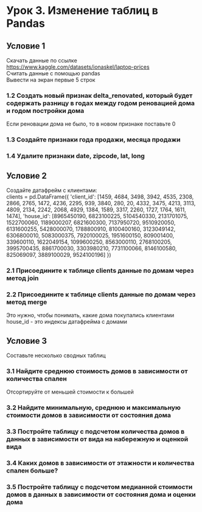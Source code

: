 # Урок 3. Изменение таблиц в Pandas

## Условие 1
Скачать данные по ссылке https://www.kaggle.com/datasets/ionaskel/laptop-prices  
Считать данные с помощью pandas  
Вывести на экран первые 5 строк  
### 1.2 Создать новый признак delta_renovated, который будет содержать разницу в годах между годом реновацией дома и годом постройки дома
Если реновации дома не было, то в новом признаке поставьте 0  
### 1.3 Создайте признаки года продажи, месяца продажи
### 1.4 Удалите признаки date, zipcode, lat, long

## Условие 2
Создайте датафрейм с клиентами:  
clients = pd.DataFrame({
'client_id': [1459, 4684, 3498, 3942, 4535, 2308, 2866, 2765, 1472, 4236, 2295,
939, 3840, 280, 20, 4332, 3475, 4213, 3113, 4809, 2134, 2242,
2068, 4929, 1384, 1589, 3317, 2260, 1727, 1764, 1611, 1474],
'house_id': [8965450190, 6823100225, 5104540330, 2131701075, 1522700060,
1189000207, 6821600300, 7137950720, 9510920050, 6131600255,
5428000070, 1788800910, 8100400160, 3123049142, 6306800010,
5083000375, 7920100025, 1951600150, 809001400, 339600110,
1622049154, 1099600250, 8563000110, 2768100205, 3995700435,
8861700030, 3303980210, 7731100066, 8146100580, 825069097,
3889100029, 9524100196]
})  
### 2.1 Присоедините к таблице clients данные по домам через метод join
### 2.2 Присоедините к таблице clients данные по домам через метод merge
Это нужно, чтобы понимать, какие дома покупались клиентами  
house_id - это индексы датафрейма с домами  

## Условие 3
Составьте несколько сводных таблиц  
### 3.1 Найдите среднюю стоимость домов в зависимости от количества спален
Отсортируйте от меньшей стоимости к большей  
### 3.2 Найдите минимальную, среднюю и максимальную стоимости домов в зависимости от состояния дома
### 3.3 Постройте таблицу с подсчетом количества домов в данных в зависимости от вида на набережную и оценкой вида
### 3.4 Каких домов в зависимости от этажности и количества спален больше?
### 3.5 Постройте таблицу с подсчетом медианной стоимости домов в данных в зависимости от состояния дома и оценки дома
